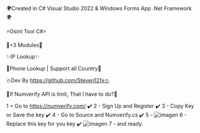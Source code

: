 🌍Created in C# Visual Studio 2022 & Windows Forms App .Net Framework🌍

⚡Osint Tool C#⚡

💫+3 Modules💫

✨IP Lookup✨

💫Phone Lookup  | Support all Country💫

⛄Dev By https://github.com/Steven121x⛄


🌊If Numverify API is limit, That I have to do?🌊

1 = Go to https://numverify.com/ ✔️
2 - Sign Up and Register ✔️
3 - Copy Key or Save the key ✔️
4 - Go to Source and Numverify.cs ✔️
5 - ![imagen](https://user-images.githubusercontent.com/96802942/202162546-605691c6-764c-4413-a6b7-a690593f996a.png)
6 - Replace this key for you key ✔️
![imagen](https://user-images.githubusercontent.com/96802942/202162793-184a29f8-36d8-4884-8cc0-607ca6095adf.png)
7 - and ready. 
